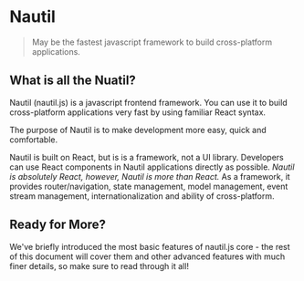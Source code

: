# Nautil

> May be the fastest javascript framework to build cross-platform applications.

## What is all the Nuatil?

Nautil (nautil.js) is a javascript frontend framework. You can use it to build cross-platform applications very fast by using familiar React syntax.

The purpose of Nautil is to make development more easy, quick and comfortable.

Nautil is built on React, but is is a framework, not a UI library. Developers can use React components in Nautil applications directly as possible. *Nautil is absolutely React, however, Nautil is more than React.* As a framework, it provides router/navigation, state management, model management, event stream management, internationalization and ability of cross-platform.

## Ready for More?

We've briefly introduced the most basic features of nautil.js core - the rest of this document will cover them and other advanced features with much finer details, so make sure to read through it all!
